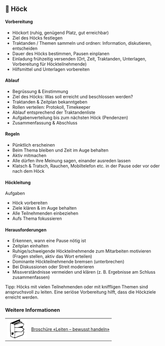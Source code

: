 🧠 Höck
-------

#### Vorbereitung

*   Höckort (ruhig, genügend Platz, gut erreichbar)
*   Ziel des Höcks festlegen
*   Traktanden / Themen sammeln und ordnen: Information, diskutieren, entscheiden
*   Dauer des Höcks bestimmen, Pausen einplanen
*   Einladung frühzeitig versenden (Ort, Zeit, Traktanden, Unterlagen, Vorbereitung für Höckteilnehmende)
*   Hilfsmittel und Unterlagen vorbereiten

#### Ablauf

*   Begrüssung & Einstimmung
*   Ziel des Höcks: Was soll erreicht und beschlossen werden?
*   Traktanden & Zeitplan bekanntgeben
*   Rollen verteilen: Protokoll, Timekeeper
*   Ablauf entsprechend der Traktandenliste
*   Aufgabenverteilung bis zum nächsten Höck (Pendenzen)
*   Zusammenfassung & Abschluss

#### Regeln

*   Pünktlich erscheinen
*   Beim Thema bleiben und Zeit im Auge behalten
*   Aktiv mitmachen
*   Alle dürfen ihre Meinung sagen, einander ausreden lassen
*   Klatsch & Tratsch, Rauchen, Mobiltelefon etc. in der Pause oder vor oder nach dem Höck

#### Höckleitung

Aufgaben

*   Höck vorbereiten
*   Ziele klären & im Auge behalten
*   Alle Teilnehmenden einbeziehen
*   Aufs Thema fokussieren

#### Herausforderungen

*   Erkennen, wann eine Pause nötig ist
*   Zeitplan einhalten
*   Ruhige/schweigende Höckteilnehmende zum Mitarbeiten motivieren (Fragen stellen, aktiv das Wort erteilen)
*   Dominante Höckteilnehmende bremsen (unterbrechen)
*   Bei Diskussionen oder Streit moderieren
*   Missverständnisse vermeiden und klären (z. B. Ergebnisse am Schluss zusammenfassen)

Tipp: Höcks mit vielen Teilnehmenden oder mit kniffligen Themen sind anspruchsvoll zu leiten. Eine seriöse Vorbereitung hilft, dass die Höckziele erreicht werden.

### Weitere Informationen
| | |
|---|---|
| [![](images/piktos/4_Leiten.png)][1] | [Broschüre «Leiten – bewusst handeln»][1] |

[1]: https://www.scout.ch/de/verband/downloads/ausbildung/cudesch/leiten